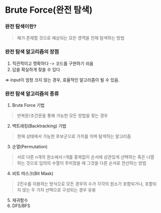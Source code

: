 # Brute Force(완전 탐색)

### 완전 탐색이란?
> 해가 존재할 것으로 예상되는 모든 영역을 전체 탐색하는 방법

### 완전 탐색 알고리즘의 장점
1. 직관적이고 명확하다 -> 코드를 구현하기 쉬움
2. 답을 확실하게 찾을 수 있다

=> input이 엄청 크지 않는 경우, 효율적인 알고리즘이 될 수 있음.

### 완전 탐색 알고리즘의 종류
1. Brute Force 기법
> 반복문/조건문을 통해 가능한 모든 방법을 찾는 경우
2. 백트래킹(Backtracking) 기법
> 현재 상태에서 가능한 후보군으로 가치를 치며 탐색하는 알고리즘
3. 순열(Permutation)
> 서로 다른 n개의 원소에서 r개를 중복없이 순서에 상관있게 선택하는 혹은 나열하는 것으로 임의의 수열이 주어졌을 때 그것을 다른 순서로 연산하는 방법
4. 비트 마스크(Bit Mask)
> 2진수를 이용하는 방식으로 모든 경우의 수가 각각의 원소가 포함되거나, 포함되지 않는 두 가지 선택으로 구성되는 경우 유용
5. 재귀함수
6. DFS/BFS
